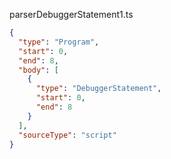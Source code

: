 parserDebuggerStatement1.ts
```json
{
  "type": "Program",
  "start": 0,
  "end": 8,
  "body": [
    {
      "type": "DebuggerStatement",
      "start": 0,
      "end": 8
    }
  ],
  "sourceType": "script"
}
```
